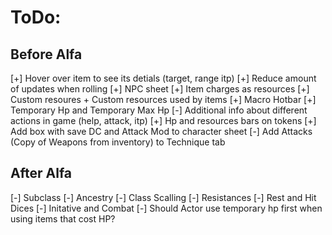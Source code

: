 # ToDo:

## Before Alfa

[+] Hover over item to see its detials (target, range itp)
[+] Reduce amount of updates when rolling
[+] NPC sheet
[+] Item charges as resources
[+] Custom resoures + Custom resources used by items
[+] Macro Hotbar
[+] Temporary Hp and Temporary Max Hp
[-] Additional info about different actions in game (help, attack, itp)
[+] Hp and resources bars on tokens
[+] Add box with save DC and Attack Mod to character sheet
[-] Add Attacks (Copy of Weapons from inventory) to Technique tab

## After Alfa

[-] Subclass
[-] Ancestry
[-] Class Scalling
[-] Resistances
[-] Rest and Hit Dices
[-] Initative and Combat
[-] Should Actor use temporary hp first when using items that cost HP?